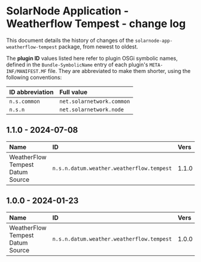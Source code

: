 # SolarNode Application - Weatherflow Tempest - change log

This document details the history of changes of the `solarnode-app-weatherflow-tempest` package, from
newest to oldest.

The **plugin ID** values listed here refer to plugin OSGi symbolic names, defined in the
`Bundle-SymbolicName` entry of each plugin's `META-INF/MANIFEST.MF` file. They are abbreviated to
make them shorter, using the following conventions:

| ID abbreviation | Full value                |
|:----------------|:--------------------------|
| `n.s.common`    | `net.solarnetwork.common` |
| `n.s.n`         | `net.solarnetwork.node`   |

## 1.1.0 - 2024-07-08

| Name                             | ID                                        | Vers  |
|:---------------------------------|:------------------------------------------|:------|
| WeatherFlow Tempest Datum Source | `n.s.n.datum.weather.weatherflow.tempest` | 1.1.0 |


## 1.0.0 - 2024-01-23

| Name                             | ID                                        | Vers  |
|:---------------------------------|:------------------------------------------|:------|
| WeatherFlow Tempest Datum Source | `n.s.n.datum.weather.weatherflow.tempest` | 1.0.0 |
